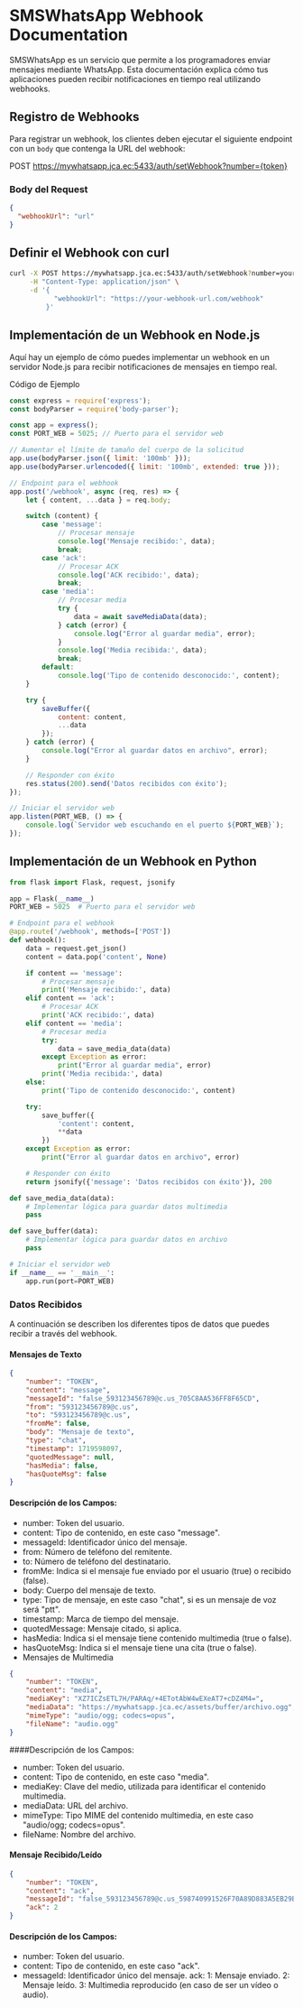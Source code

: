 # SMSWhatsApp Webhook Documentation

SMSWhatsApp es un servicio que permite a los programadores enviar mensajes mediante WhatsApp. Esta documentación explica cómo tus aplicaciones pueden recibir notificaciones en tiempo real utilizando webhooks.

## Registro de Webhooks

Para registrar un webhook, los clientes deben ejecutar el siguiente endpoint con un `body` que contenga la URL del webhook:

POST https://mywhatsapp.jca.ec:5433/auth/setWebhook?number={token}

### Body del Request

```json
{
  "webhookUrl": "url"
}
```

## Definir el Webhook con curl
```bash
curl -X POST https://mywhatsapp.jca.ec:5433/auth/setWebhook?number=your_token_here \
     -H "Content-Type: application/json" \
     -d '{
           "webhookUrl": "https://your-webhook-url.com/webhook"
         }'
```
## Implementación de un Webhook en Node.js
Aquí hay un ejemplo de cómo puedes implementar un webhook en un servidor Node.js para recibir notificaciones de mensajes en tiempo real.

Código de Ejemplo
```javascript
const express = require('express');
const bodyParser = require('body-parser');

const app = express();
const PORT_WEB = 5025; // Puerto para el servidor web

// Aumentar el límite de tamaño del cuerpo de la solicitud
app.use(bodyParser.json({ limit: '100mb' }));
app.use(bodyParser.urlencoded({ limit: '100mb', extended: true }));

// Endpoint para el webhook
app.post('/webhook', async (req, res) => {
    let { content, ...data } = req.body;

    switch (content) {
        case 'message':
            // Procesar mensaje
            console.log('Mensaje recibido:', data);
            break;
        case 'ack':
            // Procesar ACK
            console.log('ACK recibido:', data);
            break;
        case 'media':
            // Procesar media
            try {
                data = await saveMediaData(data);
            } catch (error) {
                console.log("Error al guardar media", error);
            }
            console.log('Media recibida:', data);
            break;
        default:
            console.log('Tipo de contenido desconocido:', content);
    }

    try {
        saveBuffer({
            content: content,
            ...data
        });
    } catch (error) {
        console.log("Error al guardar datos en archivo", error);
    }

    // Responder con éxito
    res.status(200).send('Datos recibidos con éxito');
});

// Iniciar el servidor web
app.listen(PORT_WEB, () => {
    console.log(`Servidor web escuchando en el puerto ${PORT_WEB}`);
});
```
## Implementación de un Webhook en Python
```python
from flask import Flask, request, jsonify

app = Flask(__name__)
PORT_WEB = 5025  # Puerto para el servidor web

# Endpoint para el webhook
@app.route('/webhook', methods=['POST'])
def webhook():
    data = request.get_json()
    content = data.pop('content', None)

    if content == 'message':
        # Procesar mensaje
        print('Mensaje recibido:', data)
    elif content == 'ack':
        # Procesar ACK
        print('ACK recibido:', data)
    elif content == 'media':
        # Procesar media
        try:
            data = save_media_data(data)
        except Exception as error:
            print("Error al guardar media", error)
        print('Media recibida:', data)
    else:
        print('Tipo de contenido desconocido:', content)

    try:
        save_buffer({
            'content': content,
            **data
        })
    except Exception as error:
        print("Error al guardar datos en archivo", error)

    # Responder con éxito
    return jsonify({'message': 'Datos recibidos con éxito'}), 200

def save_media_data(data):
    # Implementar lógica para guardar datos multimedia
    pass

def save_buffer(data):
    # Implementar lógica para guardar datos en archivo
    pass

# Iniciar el servidor web
if __name__ == '__main__':
    app.run(port=PORT_WEB)
```
### Datos Recibidos
A continuación se describen los diferentes tipos de datos que puedes recibir a través del webhook.

#### Mensajes de Texto
```json
{
    "number": "TOKEN",
    "content": "message",
    "messageId": "false_593123456789@c.us_705C8AA536FF8F65CD",
    "from": "593123456789@c.us",
    "to": "593123456789@c.us",
    "fromMe": false,
    "body": "Mensaje de texto",
    "type": "chat",
    "timestamp": 1719598097,
    "quotedMessage": null,
    "hasMedia": false,
    "hasQuoteMsg": false
}
```

#### Descripción de los Campos:

* number: Token del usuario.
* content: Tipo de contenido, en este caso "message".
* messageId: Identificador único del mensaje.
* from: Número de teléfono del remitente.
* to: Número de teléfono del destinatario.
* fromMe: Indica si el mensaje fue enviado por el usuario (true) o recibido (false).
* body: Cuerpo del mensaje de texto.
* type: Tipo de mensaje, en este caso "chat", si es un mensaje de voz será "ptt".
* timestamp: Marca de tiempo del mensaje.
* quotedMessage: Mensaje citado, si aplica.
* hasMedia: Indica si el mensaje tiene contenido multimedia (true o false).
* hasQuoteMsg: Indica si el mensaje tiene una cita (true o false).
* Mensajes de Multimedia

```json
{
    "number": "TOKEN",
    "content": "media",
    "mediaKey": "XZ7ICZsETL7H/PARAq/+4ETotAbW4wEXeAT7+cDZ4M4=",
    "mediaData": "https://mywhatsapp.jca.ec/assets/buffer/archivo.ogg",
    "mimeType": "audio/ogg; codecs=opus",
    "fileName": "audio.ogg"
}
```
####Descripción de los Campos:

* number: Token del usuario.
* content: Tipo de contenido, en este caso "media".
* mediaKey: Clave del medio, utilizada para identificar el contenido multimedia.
* mediaData: URL del archivo.
* mimeType: Tipo MIME del contenido multimedia, en este caso "audio/ogg; codecs=opus".
* fileName: Nombre del archivo.

#### Mensaje Recibido/Leído
```json
{
    "number": "TOKEN",
    "content": "ack",
    "messageId": "false_593123456789@c.us_598740991526F70A89D883A5EB29B5EB",
    "ack": 2
}
```
#### Descripción de los Campos:

* number: Token del usuario.
* content: Tipo de contenido, en este caso "ack".
* messageId: Identificador único del mensaje.
ack:
1: Mensaje enviado.
2: Mensaje leído.
3: Multimedia reproducido (en caso de ser un vídeo o audio).

